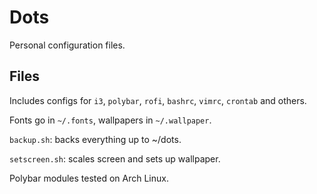 # Dots
Personal configuration files.

## Files
Includes configs for `i3`, `polybar`, `rofi`, `bashrc`, `vimrc`, `crontab` and others.

Fonts go in `~/.fonts`, wallpapers in `~/.wallpaper`.

`backup.sh`: backs everything up to ~/dots.

`setscreen.sh`: scales screen and sets up wallpaper.

Polybar modules tested on Arch Linux.
